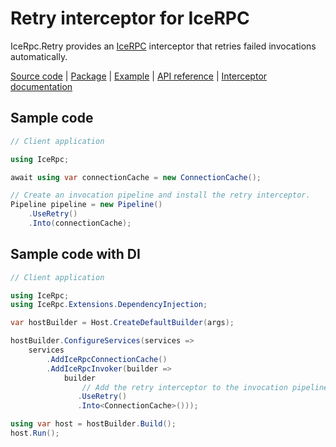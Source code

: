 # Retry interceptor for IceRPC

IceRpc.Retry provides an [IceRPC][icerpc-csharp] interceptor that retries failed invocations automatically.

[Source code][source] | [Package][package] | [Example][example] | [API reference][api] | [Interceptor documentation][interceptor]

## Sample code

```csharp
// Client application

using IceRpc;

await using var connectionCache = new ConnectionCache();

// Create an invocation pipeline and install the retry interceptor.
Pipeline pipeline = new Pipeline()
    .UseRetry()
    .Into(connectionCache);
```

## Sample code with DI

```csharp
// Client application

using IceRpc;
using IceRpc.Extensions.DependencyInjection;

var hostBuilder = Host.CreateDefaultBuilder(args);

hostBuilder.ConfigureServices(services =>
    services
        .AddIceRpcConnectionCache()
        .AddIceRpcInvoker(builder =>
            builder
                // Add the retry interceptor to the invocation pipeline.
               .UseRetry()
               .Into<ConnectionCache>()));

using var host = hostBuilder.Build();
host.Run();
```

[api]: https://api.testing.zeroc.com/csharp/api/IceRpc.Retry.html
[icerpc-csharp]: https://github.com/icerpc/icerpc-csharp
[interceptor]: https://docs.testing.zeroc.com/docs/icerpc-core/invocation/interceptor
[example]: https://github.com/icerpc/icerpc-csharp/tree/main/examples/Retry
[package]: https://www.nuget.org/packages/IceRpc.Retry
[source]: https://github.com/icerpc/icerpc-csharp/tree/main/src/IceRpc.Retry
